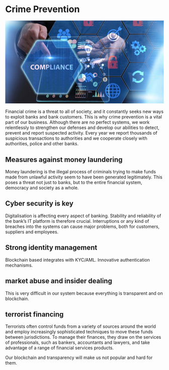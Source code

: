 # Crime Prevention

![](img/crimeprevention.png)  

Financial crime is a threat to all of society, and it constantly seeks new ways to exploit banks and bank customers. This is why crime prevention is a vital part of our business. Although there are no perfect systems, we work relentlessly to strengthen our defenses and develop our abilities to detect, prevent and report suspected activity. Every year we report thousands of suspicious transactions to authorities and we cooperate closely with authorities, police and other banks.

## Measures against money laundering

Money laundering is the illegal process of criminals trying to make funds made from unlawful activity seem to have been generated legitimately. This poses a threat not just to banks, but to the entire financial system, democracy and society as a whole.

## Cyber security is key

Digitalisation is affecting every aspect of banking. Stability and reliability of the bank’s IT platform is therefore crucial. Interruptions or any kind of breaches into the systems can cause major problems, both for customers, suppliers and employees.

## Strong identity management

Blockchain based integrates with KYC/AML.
Innovative authentication mechanisms.

## market abuse and insider dealing

This is very difficult in our system because everything is transparent and on blockchain.

## terrorist financing

Terrorists often control funds from a variety of sources around the world and employ increasingly sophisticated techniques to move these funds between jurisdictions. To manage their finances, they draw on the services of professionals, such as bankers, accountants and lawyers, and take advantage of a range of financial services products.

Our blockchain and transparency will make us not popular and hard for them.

